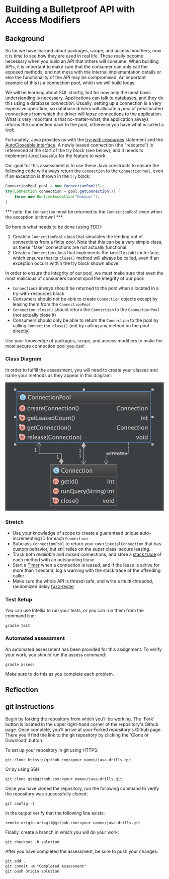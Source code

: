 # Building a Bulletproof API with Access Modifiers

## Background

So far we have learned about packages, scope, and access modifiers, now it is time to see how they are used in real life. These really become necessary when you build an API that others will consume. When building APIs, it is important to make sure that the consumer can only call the exposed methods, and not mess with the internal implementation details or else the functionality of the API may be compromised. An important example of this is a connection pool, which we will build today.

We will be learning about SQL shortly, but for now only the most basic understanding is necessary. Applications can talk to databases, and they do this using a database _connection_. Usually, setting up a connection is a very expensive operation, so database drivers will allocate a _pool_ of preallocated connections from which the driver will _lease_ connections to the application. What is very important is that no-matter-what, the application always returns the connection back to the pool, otherwise you have what is called a _leak_.

Fortunately, Java provides us with the [try-with-resources](https://docs.oracle.com/javase/tutorial/essential/exceptions/tryResourceClose.html) statement and the [AutoCloseable interface](https://docs.oracle.com/javase/8/docs/api/java/lang/AutoCloseable.html). A newly leased connection (the "resource") is referenced at the start of the try block (see below), and it needs to implement `AutoCloseable` for the feature to work.

Our goal for this assessment is to use these Java constructs to ensure the following code will always return the `Connection` to the `ConnectionPool`, even if an exception is thrown in the `try` block:

```java
ConnectionPool pool = new ConnectionPool(5);
try(Connection connection = pool.getConnection()) {
    throw new RuntimeException("Kaboom!");
}
```

*** note: the `Connection` must be returned to the `ConnectionPool` even when the exception is thrown! ***

So here is what needs to be done (using TDD):

1. Create a `ConnectionPool` class that simulates the lending out of connections from a finite pool. Note that this can be a very simple class, as these "fake" connections are not actually functional.
1. Create a `Connection` class that implements the `AutoCloseable` interface, which ensures that its `close()` method will always be called, even if an exception occurs within the try block shown above.

In order to ensure the integrity of our pool, we must make sure that even the most malicious of consumers cannot spoil the integrity of our pool:

- `Connection`s always should be returned to the pool when allocated in a try-with-resources block
- Consumers should not be able to create `Connection` objects except by leasing them from the `ConnectionPool`
- `Connection.close()` should return the `Connection` to the `ConnectionPool` (not actually close it)
- Consumers should only be able to return the `Connection` to the pool by calling `Connection.close()` (not by calling any method on the pool directly)

Use your knowledge of packages, scope, and access modifiers to make the most secure connection pool you can!

### Class Diagram

In order to fulfill the assessment, you will need to create your classes and name your methods as they appear in this diagram:

![classes](images/class-diagram.png)

### Stretch

- Use your knowledge of scope to create a guaranteed unique auto-incrementing ID for each `Connection`
- Subclass `ConnectionPool` to return your own `SpecialConnection` that has custom behavior, but still relies on the super class' secure leasing.
- Track both _available_ and _leased_ connections, and store a [stack trace](http://stackoverflow.com/questions/1069066/get-current-stack-trace-in-java) of each method with an outstanding lease
- Start a [Timer](https://docs.oracle.com/javase/7/docs/api/java/util/Timer.html) when a connection is leased, and if the lease is active for more than 1 second, log a warning with the stack trace of the offending caller
- Make sure the whole API is thread-safe, and write a multi-threaded, randomized delay [fuzz-tester](http://techblog.netflix.com/2012/07/chaos-monkey-released-into-wild.html)
 
### Test Setup

You can use IntelliJ to run your tests, or you can run them from the command line:

```
gradle test
```

### Automated assessment

An automated assessment has been provided for this assignment. To verify your work, you should run the assess command:

```
gradle assess
```

Make sure to do this as you complete each problem.

## Reflection



## git Instructions

Begin by forking the repository from which you'll be working. The 'Fork' button is located in the upper right-hand corner of the repository's Github page. Once complete, you'll arrive at your Forked repository's Github page. There you'll find the link to the git repository by clicking the 'Clone or Download' button.

To set up your repository in git using HTTPS:

	git clone https://github.com/<your name>/java-drills.git

Or by using SSH:

	git clone git@github.com:<your name>/java-drills.git

Once you have cloned the repository, run the following command to verify the repository was successfully cloned:

	git config -l

In the output verify that the following line exists:

	remote.origin.url=git@github.com:<your name>/java-drills.git

Finally, create a branch in which you will do your work:

    git checkout -b solution

After you have completed the assessment, be sure to push your changes:

    git add .
    git commit -m "Completed Assessment"
    git push origin solution

